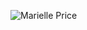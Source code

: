 ![Marielle Price](https://github.com/dev-alexandre17/dslist/assets/83430934/17620efe-a56a-4baa-97a8-f5b0c3a75e19)
